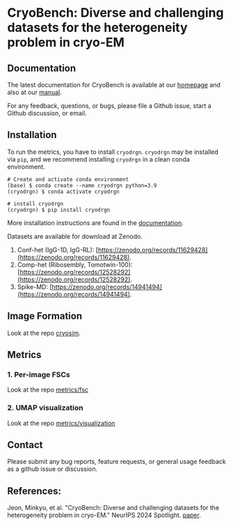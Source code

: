 # CryoBench: Diverse and challenging datasets for the heterogeneity problem in cryo-EM

## Documentation

The latest documentation for CryoBench is available at our [homepage](https://cryobench.cs.princeton.edu/) and also at
our [manual](https://ez-lab.gitbook.io/cryobench).

For any feedback, questions, or bugs, please file a Github issue, start a Github discussion, or email.

## Installation
To run the metrics, you have to install `cryodrgn`.
`cryodrgn` may be installed via `pip`, and we recommend installing `cryodrgn` in a clean conda environment.

    # Create and activate conda environment
    (base) $ conda create --name cryodrgn python=3.9
    (cryodrgn) $ conda activate cryodrgn

    # install cryodrgn
    (cryodrgn) $ pip install cryodrgn

More installation instructions are found in the [documentation](https://ez-lab.gitbook.io/cryodrgn/installation).

Datasets are available for download at Zenodo.

1. Conf-het (IgG-1D, IgG-RL): [https://zenodo.org/records/11629428](https://zenodo.org/records/11629428).
2. Comp-het (Ribosembly, Tomotwin-100): [https://zenodo.org/records/12528292](https://zenodo.org/records/12528292).
3. Spike-MD: [https://zenodo.org/records/14941494](https://zenodo.org/records/14941494).

## Image Formation
Look at the repo [cryosim](https://github.com/ml-struct-bio/CryoBench/tree/main/cryosim).

## Metrics

### 1. Per-image FSCs
Look at the repo [metrics/fsc](https://github.com/ml-struct-bio/CryoBench/tree/main/metrics/fsc)

### 2. UMAP visualization
Look at the repo [metrics/visualization](https://github.com/ml-struct-bio/CryoBench/tree/main/metrics/visualization)

## Contact

Please submit any bug reports, feature requests, or general usage feedback as a github issue or discussion.

## References:

Jeon, Minkyu, et al. "CryoBench: Diverse and challenging datasets for the heterogeneity problem in cryo-EM." NeurIPS 2024 Spotlight. [paper](https://arxiv.org/abs/2408.05526).

